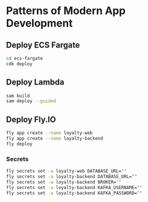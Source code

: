 # Patterns of Modern App Development

## Deploy ECS Fargate

```sh
cd ecs-fargate
cdk deploy
```

## Deploy Lambda

```sh
sam build
sam deploy --guided
```

## Deploy Fly.IO

```sh
fly app create --name loyalty-web
fly app create --name loyalty-backend
fly deploy
```

### Secrets

```sh
fly secrets set -a loyalty-web DATABASE_URL=""
fly secrets set -a loyalty-backend DATABASE_URL=""
fly secrets set -a loyalty-backend BROKER=""
fly secrets set -a loyalty-backend KAFKA_USERNAME=""
fly secrets set -a loyalty-backend KAFKA_PASSWORD=""
```